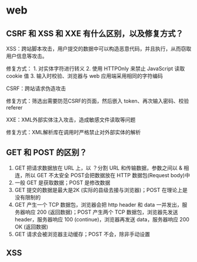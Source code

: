 # web
## CSRF 和 XSS 和 XXE 有什么区别，以及修复方式？

XSS：跨站脚本攻击，用户提交的数据中可以构造恶意代码，并且执行，从而窃取用户信息等攻击。

修复方式：
	1. 对实体字符进行转义
	2. 使用 HTTPOnly 来禁止 JavaScript 读取 cookie 值
	3. 输入时校验、浏览器与 web 应用端采用相同的字符编码


CSRF：跨站请求伪造攻击

修复方式：筛选出需要防范CSRF的页面，然后嵌入 token、再次输入密码、校验 referer


XXE：XML外部实体注入攻击，造成敏感文件读取等问题

修复方式：XML解析库在调用时严格禁止对外部实体的解析



## GET 和 POST 的区别？

1. GET 把请求数据放在 URL 上，以 ？分割 URL 和传输数据，参数之间以 & 相连，所以 GET 不太安全
	POST会把数据放在 HTTP 数据包(Request body)中
2. 一般 GET 是获取数据；POST 是修改数据
3. GET 提交的数据是最大是2K (实际的县级去接与浏览器)；POST 在理论上是没有限制的
4. GET 产生一个 TCP 数据包，浏览器会把 http header 和 data 一并发出，服务器响应 200 (返回数据)；POST 产生两个 TCP 数据包，浏览器先发送 header，服务器响应 100 (continue)，浏览器再发送 data，服务器响应 200 OK (返回数据)
5. GET 请求会被浏览器主动缓存；POST 不会，除非手动设置



## XSS